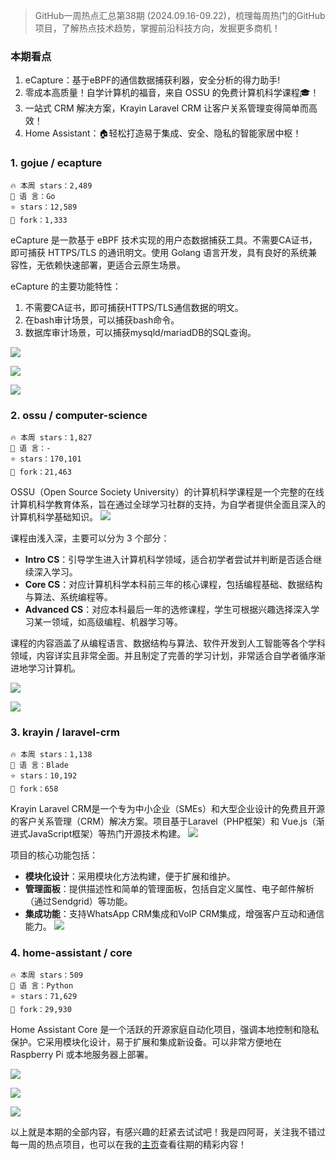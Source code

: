 

> GitHub一周热点汇总第38期 (2024.09.16-09.22)，梳理每周热门的GitHub项目，了解热点技术趋势，掌握前沿科技方向，发掘更多商机！


### 本期看点
1. eCapture：基于eBPF的通信数据捕获利器，安全分析的得力助手!
2. 零成本高质量！自学计算机的福音，来自 OSSU 的免费计算机科学课程🎓！
3. 一站式 CRM 解决方案，Krayin Laravel CRM 让客户关系管理变得简单而高效！
4. Home Assistant：🏠轻松打造易于集成、安全、隐私的智能家居中枢！


### 1. gojue / ecapture

```text
🔥 本周 stars：2,489
🔨 语 言：Go
⭐ stars：12,589
🍴 fork：1,333
```

eCapture 是一款基于 eBPF 技术实现的用户态数据捕获工具。不需要CA证书，即可捕获 HTTPS/TLS 的通讯明文。使用 Golang 语言开发，具有良好的系统兼容性，无依赖快速部署，更适合云原生场景。

eCapture 的主要功能特性：
1. 不需要CA证书，即可捕获HTTPS/TLS通信数据的明文。
2. 在bash审计场景，可以捕获bash命令。
3. 数据库审计场景，可以捕获mysqld/mariadDB的SQL查询。

![](../../attachments/GitHub一周热点汇总第38期-ecapture01.png)

![](../../attachments/GitHub一周热点汇总第38期-ecapture03.png)

![](../../attachments/GitHub一周热点汇总第38期-ecapture02.png)

### 2. ossu / computer-science

```text
🔥 本周 stars：1,827
🔨 语 言：-
⭐ stars：170,101
🍴 fork：21,463
```

OSSU（Open Source Society University）的计算机科学课程是一个完整的在线计算机科学教育体系，旨在通过全球学习社群的支持，为自学者提供全面且深入的计算机科学基础知识。
![](../../attachments/GitHub一周热点汇总第38期-ossu01.png)

课程由浅入深，主要可以分为 3 个部分：
- **Intro CS**：引导学生进入计算机科学领域，适合初学者尝试并判断是否适合继续深入学习。
- **Core CS**：对应计算机科学本科前三年的核心课程，包括编程基础、数据结构与算法、系统编程等。
- **Advanced CS**：对应本科最后一年的选修课程，学生可根据兴趣选择深入学习某一领域，如高级编程、机器学习等。

课程的内容涵盖了从编程语言、数据结构与算法、软件开发到人工智能等各个学科领域，内容详实且非常全面。并且制定了完善的学习计划，非常适合自学者循序渐进地学习计算机。

![](../../attachments/GitHub一周热点汇总第38期-ossu01-1.png)

![](../../attachments/GitHub一周热点汇总第38期-ossu02.png)

### 3. krayin / laravel-crm

```text
🔥 本周 stars：1,138
🔨 语 言：Blade
⭐ stars：10,192
🍴 fork：658
```

Krayin Laravel CRM是一个专为中小企业（SMEs）和大型企业设计的免费且开源的客户关系管理（CRM）解决方案。项目基于Laravel（PHP框架）和 Vue.js（渐进式JavaScript框架）等热门开源技术构建。
![](../../attachments/GitHub一周热点汇总第38期-laravelcrm01.png)

项目的核心功能包括：
- **模块化设计**：采用模块化方法构建，便于扩展和维护。
- **管理面板**：提供描述性和简单的管理面板，包括自定义属性、电子邮件解析（通过Sendgrid）等功能。
- **集成功能**：支持WhatsApp CRM集成和VoIP CRM集成，增强客户互动和通信能力。
![](../../attachments/GitHub一周热点汇总第38期-laravelcrm02.png)

### 4. home-assistant / core

```text
🔥 本周 stars：509
🔨 语 言：Python
⭐ stars：71,629
🍴 fork：29,930
```


Home Assistant Core 是一个活跃的开源家庭自动化项目，强调本地控制和隐私保护。它采用模块化设计，易于扩展和集成新设备。可以非常方便地在 Raspberry Pi 或本地服务器上部署。

![](../../attachments/GitHub一周热点汇总第38期-homeassistant00.png)

![](../../attachments/GitHub一周热点汇总第38期-homeassiatant01.png)

![](../../attachments/GitHub一周热点汇总第38期-homeassistant03.png)


以上就是本期的全部内容，有感兴趣的赶紧去试试吧！我是四阿哥，关注我不错过每一周的热点项目，也可以在我的[主页](https://siage.netlify.app/)查看往期的精彩内容！

